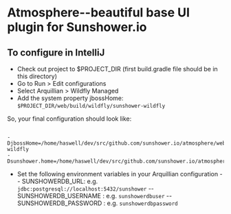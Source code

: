 # Atmosphere--beautiful base UI plugin for Sunshower.io

## To configure in IntelliJ

- Check out project to $PROJECT_DIR (first build.gradle file should be in this directory)
- Go to Run > Edit configurations 
- Select Arquillian > Wildfly Managed
- Add the system property jbossHome: `$PROJECT_DIR/web/build/wildfly/sunshower-wildfly`

So, your final configuration should look like:

```properties

-DjbossHome=/home/haswell/dev/src/github.com/sunshower.io/atmosphere/web/build/wildfly/sunshower-wildfly
-Dsunshower.home=/home/haswell/dev/src/github.com/sunshower.io/atmosphere/web/src/test/resources/local/

```

- Set the following environment variables in your Arquillian configuration
-- SUNSHOWERDB_URL: e.g. `jdbc:postgresql://localhost:5432/sunshower`
-- SUNSHOWERDB_USERNAME : e.g. `sunshowerdbuser`
-- SUNSHOWERDB_PASSWORD : e.g. `sunshowerdbpassword`


